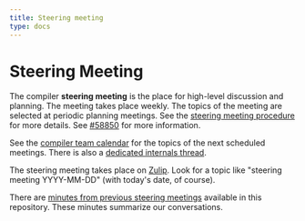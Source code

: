 ```yaml
---
title: Steering meeting
type: docs
---
```

# Steering Meeting

The compiler **steering meeting** is the place for high-level
discussion and planning. The meeting takes place weekly. The topics of
the meeting are selected at periodic planning meetings. See the
[steering meeting procedure][proc] for more details. See [#58850] for
more information.

[proc]: https://forge.rust-lang.org/compiler/steering-meeting.html

See the [compiler team calendar](../../#meeting-calendar) for
the topics of the next scheduled meetings. There is also a [dedicated
internals thread][internals].

[#58850]: https://github.com/rust-lang/rust/issues/58850
[internals]: https://internals.rust-lang.org/t/compiler-steering-meeting/8588

The steering meeting takes place on [Zulip](../chat-platform/). Look
for a topic like "steering meeting YYYY-MM-DD" (with today's date, of
course).

There are [minutes from previous steering
meetings][minutes] available in this
repository. These minutes summarize our conversations.

[minutes]:https://github.com/rust-lang/compiler-team/tree/master/content/minutes
